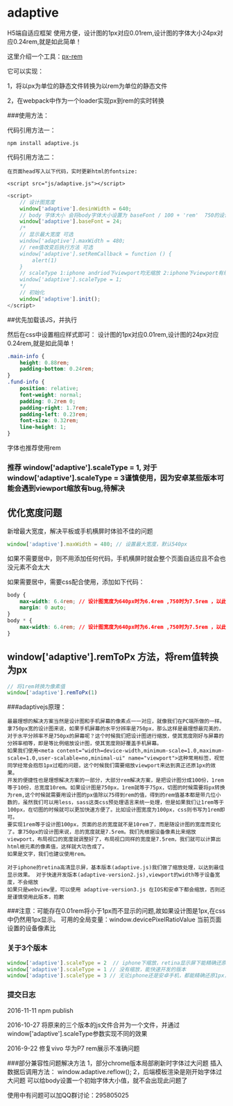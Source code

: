 # adaptive
H5端自适应框架
使用方便，设计图的1px对应0.01rem,设计图的字体大小24px对应0.24rem,就是如此简单！

这里介绍一个工具：[px-rem](https://github.com/finance-sh/px-rem)

它可以实现：

1，将以px为单位的静态文件转换为以rem为单位的静态文件

2，在webpack中作为一个loader实现px到rem的实时转换

###使用方法：

代码引用方法一：
    
    npm install adaptive.js
   
代码引用方法二：

    在页面head写入以下代码，实时更新html的fontsize:
    
    <script src="js/adaptive.js"></script> 

```javascript
<script>
    // 设计图宽度
    window['adaptive'].desinWidth = 640;
    // body 字体大小 会将body字体大小设置为 baseFont / 100 + 'rem'  750的设计图一般设置为28,640的设计图一般设置为24
    window['adaptive'].baseFont = 24;
    /*
    // 显示最大宽度 可选
    window['adaptive'].maxWidth = 480;
    // rem值改变后执行方法 可选
    window['adaptive'].setRemCallback = function () {
        alert(1)
    }
    // scaleType 1:iphone andriod下viewport均无缩放 2:iphone下viewport有缩放,andriod没有 3:iphone andriod下viewport均有缩放; 默认值为1
    window['adaptive'].scaleType = 1;
    */
    // 初始化
    window['adaptive'].init();
</script>
```
##优先加载该JS，并执行


然后在css中设置相应样式即可： 设计图的1px对应0.01rem,设计图的24px对应0.24rem,就是如此简单！
```css
.main-info {
    height: 0.88rem;
    padding-bottom: 0.24rem;
}
.fund-info {
    position: relative;
    font-weight: normal;
    padding: 0.2rem 0;
    padding-right: 1.7rem;
    padding-left: 0.23rem;
    font-size: 0.32rem;
    line-height: 1;
}
```
字体也推荐使用rem
### 推荐 window['adaptive'].scaleType = 1, 对于window['adaptive'].scaleType = 3谨慎使用，因为安卓某些版本可能会遇到viewport缩放有bug,待解决
## 优化宽度问题
新增最大宽度，解决平板或手机横屏时体验不佳的问题
```javascript
window['adaptive'].maxWidth = 480; // 设置最大宽度，默认540px
```

如果不需要居中，则不用添加任何代码，手机横屏时就会整个页面自适应且不会也没元素不会太大

如果需要居中，需要css配合使用，添加如下代码：

```css
body {
    max-width: 6.4rem; // 设计图宽度为640px时为6.4rem ,750时为7.5rem ，以此类推
    margin: 0 auto;
}
body * {
    max-width: 6.4rem; // 设计图宽度为640px时为6.4rem ,750时为7.5rem ，以此类推
}
```
## window['adaptive'].remToPx 方法，将rem值转换为px   
```javascript
// 将1rem转换为像素值
window['adaptive'].remToPx(1) 
```
###adaptivejs原理：  

    最最理想的解决方案当然是设计图和手机屏幕的像素点一一对应，就像我们在PC端所做的一样。拿750px宽的设计图来说，如果手机屏幕的水平分辨率是750px，那么这样是最理想最完美的，对于水平分辨率不是750px的屏幕呢？这个时候我们把设计图进行缩放，使其宽度刚好与屏幕的分辨率相等，即是等比例缩放设计图，使其宽度刚好覆盖手机屏幕。
    如果我们使用<meta content="width=device-width,minimum-scale=1.0,maximum-scale=1.0,user-scalable=no,minimal-ui" name="viewport">这种常用标签，视觉同学经常会抱怨1px过粗的问题，这个时候我们需要缩放viewport来达到真正还原1px的效果。
    开发的便捷性也是理想解决方案的一部分，大部分rem解决方案，是把设计图分成100份，1rem等于10份，总宽度10rem。如果设计图是750px，1rem就等于75px，切图的时候需要将px转换为rem,这个时候就需要用设计图的px值除以75得到rem的值，得到的rem值基本都是带几位小数的，虽然我们可以用less，sass这类css预处理语言来统一处理，但是如果我们让1rem等于100px，在切图的时候就可以更加快速方便了。比如设计图宽度为100px，css则书写为1rem即可。
    要实现1rem等于设计图100px，页面的总的宽度就不是10rem了，而是随设计图的宽度而变化了。拿750px的设计图来说，总的宽度就是7.5rem。我们先根据设备像素比来缩放viewport，布局视口的宽度就调整好了，布局视口同样的宽度是7.5rem，我们就可以计算出html根元素的像素值，这样就大功告成了。
    如果是文字，我们也建议使用rem。  
    
    对于iphone的retina高清显示屏，基本版本(adaptive.js)我们做了缩放处理，以达到最佳显示效果。 对于快速开发版本(adaptive-version2.js),viewport的width等于设备宽度，不会缩放
    如果只是webview里，可以使用 adaptive-version3.js 在IOS和安卓下都会缩放，否则还是谨慎使用此版本，抱歉
    
###注意：可能存在0.01rem将小于1px而不显示的问题,故如果设计图是1px,在css中仍然用1px显示。
 可用的全局变量：window.devicePixelRatioValue 当前页面设置的设备像素比

### 关于3个版本
```javascript
window['adaptive'].scaleType = 2  // iphone下缩放，retina显示屏下能精确还原1px
window['adaptive'].scaleType = 1 // 没有缩放，能快速开发的版本
window['adaptive'].scaleType = 3 // 无论iphone还是安卓手机，都能精确还原1px，做到高度还原视觉稿，如果只是在webview里使用，建议使用，否则请谨慎使用
```

### 提交日志 

2016-11-11 npm publish

2016-10-27 将原来的三个版本的js文件合并为一个文件，并通过window['adaptive'].scaleType参数实现不同的效果

2016-9-22 修复vivo 华为P7 rem展示不准确问题

###部分兼容性问题解决方法
    1，部分chrome版本局部刷新时字体过大问题
    插入数据后调用方法：
    window.adaptive.reflow();
    2，后端模板渲染是刚开始字体过大问题
    可以给body设置一个初始字体大小值，就不会出现此问题了
    
    
使用中有问题可以加QQ群讨论：295805025
